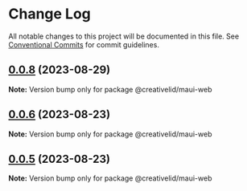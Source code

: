 # Change Log

All notable changes to this project will be documented in this file.
See [Conventional Commits](https://conventionalcommits.org) for commit guidelines.

## [0.0.8](https://github.com/Creative-Lid/lib-maui/compare/@creativelid/maui-web@0.0.7...@creativelid/maui-web@0.0.8) (2023-08-29)

**Note:** Version bump only for package @creativelid/maui-web





## [0.0.6](https://github.com/Creative-Lid/lib-maui/compare/@creativelid/maui-web@0.0.5...@creativelid/maui-web@0.0.6) (2023-08-23)

**Note:** Version bump only for package @creativelid/maui-web





## [0.0.5](https://github.com/Creative-Lid/lib-maui/compare/@creativelid/maui-web@0.0.4...@creativelid/maui-web@0.0.5) (2023-08-23)

**Note:** Version bump only for package @creativelid/maui-web
